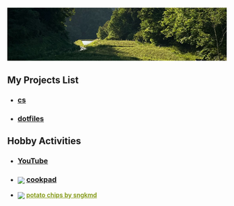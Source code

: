 <p align="center">
    <img src="png/background.png" />
</p>

## **My Projects List**

- ### **[cs](https://shingokumada.github.io/decimal-to-binary)**

- ### **[dotfiles](https://shingokumada.github.io/.dotfiles)**

## **Hobby Activities**

- ### **[YouTube](https://youtube.com/@user-nr5ck5yt8c?feature=shared)**

- ### **<img style="border: 0px; vertical-align: middle;" src="https://img3.cookpad.com/image/link/cpicon.gif"/> [cookpad](https://cookpad.com/kitchen/59003153)**

- <a target="_blank" href="https://cookpad.com"><img style="border: 0px; vertical-align: middle;" src="https://img3.cookpad.com/image/link/cpicon.gif" /></a> <a style="color:#7d940a;font-weight:600;" target="_blank" href="https://cookpad.com/recipe/7876531">potato chips by sngkmd</a>

